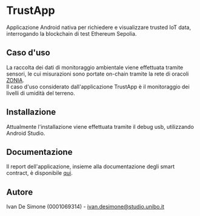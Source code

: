 # TrustApp
Applicazione Android nativa per richiedere e visualizzare trusted IoT data, 
interrogando la blockchain di test Ethereum Sepolia.

## Caso d'uso
La raccolta dei dati di monitoraggio ambientale viene effettuata tramite sensori, 
le cui misurazioni sono portate on-chain tramite la rete di oracoli 
[ZONIA](https://ieeexplore.ieee.org/document/11087691).  
Il caso d'uso considerato dall'applicazione TrustApp è il monitoraggio dei livelli di umidità 
del terreno.

## Installazione
Attualmente l'installazione viene effettuata tramite il debug usb, utilizzando Android Studio.

## Documentazione
Il report dell'applicazione, insieme alla documentazione degli smart contract, è disponibile 
[qui](/app/src/main/java/ivandesimone/trustapp/doc).

## Autore
Ivan De Simone (0001069314) - ivan.desimone@studio.unibo.it
